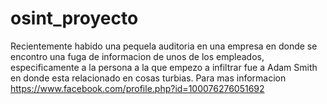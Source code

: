 # osint_proyecto

Recientemente habido una pequela auditoria en una empresa en donde se encontro una fuga de  informacion de unos de los
empleados, especificamente a la persona a la que empezo a infiltrar fue a Adam Smith en donde esta relacionado en cosas turbias.
Para mas informacion https://www.facebook.com/profile.php?id=100076276051692

